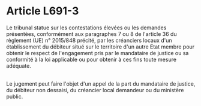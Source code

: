 # Article L691-3

<p>Le tribunal statue sur les contestations élevées ou les demandes présentées, conformément aux paragraphes 7 ou 8 de l'article 36 du règlement (UE) n° 2015/848 précité, par les créanciers locaux d'un établissement du débiteur situé sur le territoire d'un autre Etat membre pour obtenir le respect de l'engagement pris par le mandataire de justice ou sa conformité à la loi applicable ou pour obtenir à ces fins toute mesure adéquate.<br/><br/>

Le jugement peut faire l'objet d'un appel de la part du mandataire de justice, du débiteur non dessaisi, du créancier local demandeur ou du ministère public.</p>